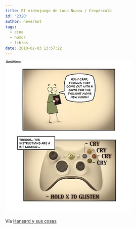 ```yaml
---
title: El videojuego de Luna Nueva / Crepúsculo
id: '2320'
author: neverbot
tags:
  - cine
  - humor
  - libros
date: 2010-02-03 13:57:22
---
```


![201002031356.jpg](./el-videojuego-de-luna-nueva-crepusculo/201002031356.jpg)

Vía [Hansard y sus cosas](http://hansard.tumblr.com/post/342719158/virch-via-fuckyeahdementia)